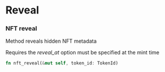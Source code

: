 # Reveal

### NFT reveal

Method reveals hidden NFT metadata

Requires the _reveal\_at_ option must be specified at the mint time

```rust
fn nft_reveal(&mut self, token_id: TokenId)
```
